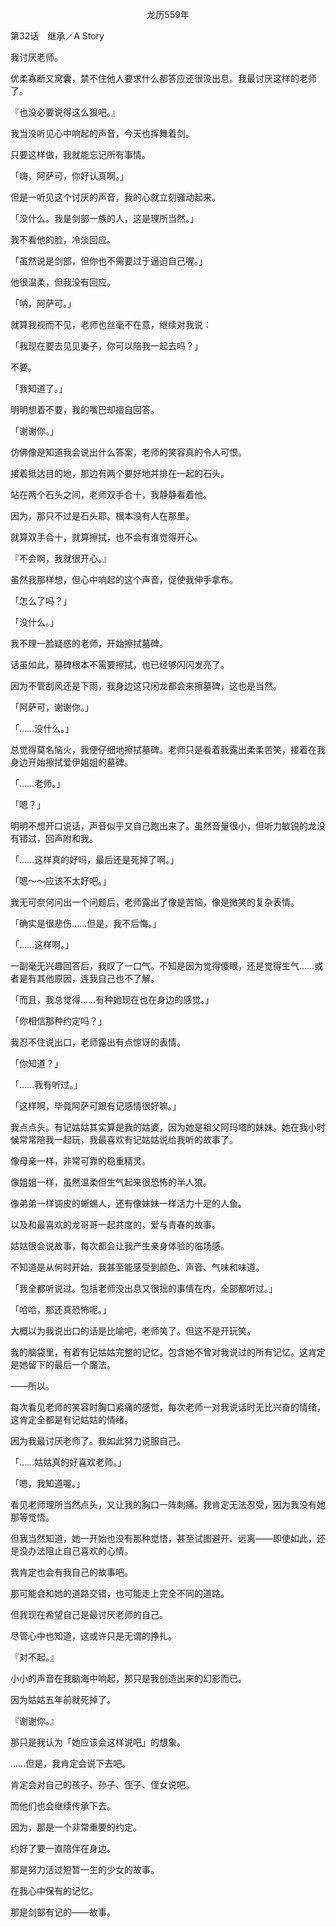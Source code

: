 <p align="center">龙历559年</p>

第32话　继承／A Story

我讨厌老师。

优柔寡断又窝囊，禁不住他人要求什么都答应还很没出息。我最讨厌这样的老师了。

『也没必要说得这么狠吧。』

我当没听见心中响起的声音，今天也挥舞着剑。

只要这样做，我就能忘记所有事情。

「嗨，阿萨可，你好认真啊。」

但是一听见这个讨厌的声音，我的心就立刻骚动起来。

「没什么。我是剑部一族的人，这是理所当然。」

我不看他的脸，冷淡回应。

「虽然说是剑部，但你也不需要过于逼迫自己喔。」

他很温柔，但我没有回应。

「呐，阿萨可。」

就算我视而不见，老师也丝毫不在意，继续对我说：

「我现在要去见见妻子，你可以陪我一起去吗？」

不要。

「我知道了。」

明明想着不要，我的嘴巴却擅自回答。

「谢谢你。」

仿佛像是知道我会说出什么答案，老师的笑容真的令人可恨。

接着抵达目的地，那边有两个要好地并排在一起的石头。

站在两个石头之间，老师双手合十，我静静看着他。

因为，那只不过是石头耶。根本没有人在那里。

就算双手合十，就算擦拭，也不会有谁觉得开心。

『不会啊，我就很开心。』

虽然我那样想，但心中响起的这个声音，促使我伸手拿布。

「怎么了吗？」

「没什么。」

我不理一脸疑惑的老师，开始擦拭墓碑。

话虽如此，墓碑根本不需要擦拭，也已经够闪闪发亮了。

因为不管刮风还是下雨，我身边这只闲龙都会来擦墓碑，这也是当然。

「阿萨可，谢谢你。」

「……没什么。」

总觉得莫名恼火，我便仔细地擦拭墓碑。老师只是看着我露出柔柔苦笑，接着在我身边开始擦拭爱伊姐姐的墓碑。

「……老师。」

「嗯？」

明明不想开口说话，声音似乎又自己跑出来了。虽然音量很小，但听力敏锐的龙没有错过，回声附和我。

「……这样真的好吗，最后还是死掉了啊。」

「嗯～～应该不太好吧。」

我无可奈何问出一个问题后，老师露出了像是苦恼，像是微笑的复杂表情。

「确实是很悲伤……但是，我不后悔。」

「……这样啊。」

一副毫无兴趣回答后，我叹了一口气。不知是因为觉得傻眼，还是觉得生气……或者是有其他原因，连我自己也不了解。

「而且，我总觉得……有种她现在也在身边的感觉。」

「你相信那种约定吗？」

我忍不住说出口，老师露出有点惊讶的表情。

「你知道？」

「……我有听过。」

「这样啊，毕竟阿萨可跟有记感情很好嘛。」

我点点头。有记姑姑其实算是我的姑婆，因为她是祖父阿玛塔的妹妹。她在我小时候常常陪我一起玩，我最喜欢有记姑姑说给我听的故事了。

像母亲一样，非常可靠的稳重精灵。

像姐姐一样，虽然温柔但生气起来很恐怖的半人狼。

像弟弟一样调皮的蜥蜴人，还有像妹妹一样活力十足的人鱼。

以及和最喜欢的龙哥哥一起共度的，爱与青春的故事。

姑姑很会说故事，每次都会让我产生亲身体验的临场感。

不知道是从何时开始，我甚至能感受到颜色、声音、气味和味道。

「我全都听说过。包括老师没出息又很拙的事情在内，全部都听过。」

「哈哈，那还真恐怖呢。」

大概以为我说出口的话是比喻吧，老师笑了。但这不是开玩笑。

我的脑袋里，有着有记姑姑完整的记忆。包含她不曾对我说过的所有记忆。这肯定是她留下的最后一个魔法。

——所以。

每次看见老师的笑容时胸口紧痛的感觉，每次老师一对我说话时无比兴奋的情绪，这肯定全都是有记姑姑的情绪。

因为我最讨厌老师了。我如此努力说服自己。

「……姑姑真的好喜欢老师。」

「嗯，我知道喔。」

看见老师理所当然点头，又让我的胸口一阵刺痛。我肯定无法忍受，因为我没有她那等觉悟。

但我当然知道，她一开始也没有那种觉悟，甚至试图避开、远离——即使如此，还是没办法阻止自己喜欢的心情。

我肯定也会有我自己的故事吧。

那可能会和她的道路交错，也可能走上完全不同的道路。

但我现在希望自己是最讨厌老师的自己。

尽管心中也知道，这或许只是无谓的挣扎。

『对不起。』

小小的声音在我脑海中响起，那只是我创造出来的幻影而已。

因为姑姑五年前就死掉了。

『谢谢你。』

那只是我认为「她应该会这样说吧」的想象。

……但是，我肯定会说下去吧。

肯定会对自己的孩子、孙子、侄子、侄女说吧。

而他们也会继续传承下去。

因为，那是一个非常重要的约定。

约好了要一直陪伴在身边。

那是努力活过短暂一生的少女的故事。

在我心中保有的记忆。

那是剑部有记的——故事。

